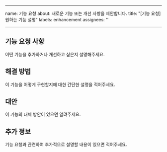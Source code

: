 
---

name: 기능 요청
about: 새로운 기능 또는 개선 사항을 제안합니다.
title: "[기능 요청] 원하는 기능 설명"
labels: enhancement
assignees: ''

---

## 기능 요청 사항

어떤 기능을 추가하거나 개선하고 싶은지 설명해주세요.

## 해결 방법

이 기능을 어떻게 구현할지에 대한 간단한 설명을 적어주세요.

## 대안

이 기능의 대체 방안이 있으면 알려주세요.

## 추가 정보

기능 요청과 관련하여 추가적으로 설명할 내용이 있으면 적어주세요.
